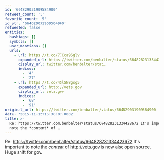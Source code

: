 ```yaml
---
id: '664829031909584900'
retweet_count: '1'
favorite_count: '5'
id_str: '664829031909584900'
retweeted: false
entities:
  hashtags: []
  symbols: []
  user_mentions: []
  urls:
    - url: https://t.co/77Cca9Sglv
      expanded_url: https://twitter.com/benbalter/status/664828231334428672
      display_url: twitter.com/benbalter/stat…
      indices:
        - '4'
        - '27'
    - url: https://t.co/4SlSN8gsg5
      expanded_url: http://vets.gov
      display_url: vets.gov
      indices:
        - '68'
        - '91'
original_url: https://twitter.com/benbalter/status/664829031909584900
date: '2015-11-12T15:36:07.000Z'
title: >-
  Re: https://twitter.com/benbalter/status/664828231334428672 It's important to
  note the *content* of …
---
```


Re: https://twitter.com/benbalter/status/664828231334428672 It's important to note the *content* of http://vets.gov is now also open source. Huge shift for gov.